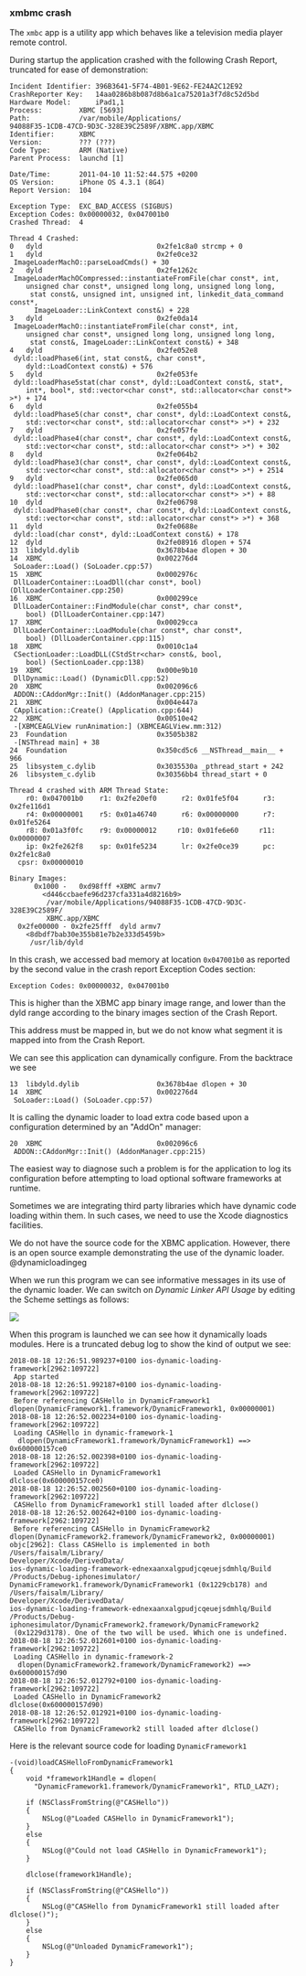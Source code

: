 ### xmbmc crash

The `xmbc` app is a utility app which behaves like a television media player remote control.

During startup the application crashed with the following Crash Report, truncated for ease of demonstration:

```
Incident Identifier: 396B3641-5F74-4B01-9E62-FE24A2C12E92
CrashReporter Key:   14aa0286b8b087d8b6a1ca75201a3f7d8c52d5bd
Hardware Model:      iPad1,1
Process:         XBMC [5693]
Path:            /var/mobile/Applications/
94088F35-1CDB-47CD-9D3C-328E39C2589F/XBMC.app/XBMC
Identifier:      XBMC
Version:         ??? (???)
Code Type:       ARM (Native)
Parent Process:  launchd [1]

Date/Time:       2011-04-10 11:52:44.575 +0200
OS Version:      iPhone OS 4.3.1 (8G4)
Report Version:  104

Exception Type:  EXC_BAD_ACCESS (SIGBUS)
Exception Codes: 0x00000032, 0x047001b0
Crashed Thread:  4

Thread 4 Crashed:
0   dyld                          	0x2fe1c8a0 strcmp + 0
1   dyld                          	0x2fe0ce32
 ImageLoaderMachO::parseLoadCmds() + 30
2   dyld                          	0x2fe1262c
 ImageLoaderMachOCompressed::instantiateFromFile(char const*, int,
    unsigned char const*, unsigned long long, unsigned long long,
     stat const&, unsigned int, unsigned int, linkedit_data_command const*,
      ImageLoader::LinkContext const&) + 228
3   dyld                          	0x2fe0da14
 ImageLoaderMachO::instantiateFromFile(char const*, int,
    unsigned char const*, unsigned long long, unsigned long long,
     stat const&, ImageLoader::LinkContext const&) + 348
4   dyld                          	0x2fe052e8
 dyld::loadPhase6(int, stat const&, char const*,
    dyld::LoadContext const&) + 576
5   dyld                          	0x2fe053fe
 dyld::loadPhase5stat(char const*, dyld::LoadContext const&, stat*,
    int*, bool*, std::vector<char const*, std::allocator<char const*> >*) + 174
6   dyld                          	0x2fe055b4
 dyld::loadPhase5(char const*, char const*, dyld::LoadContext const&,
    std::vector<char const*, std::allocator<char const*> >*) + 232
7   dyld                          	0x2fe057fe
 dyld::loadPhase4(char const*, char const*, dyld::LoadContext const&,
    std::vector<char const*, std::allocator<char const*> >*) + 302
8   dyld                          	0x2fe064b2
 dyld::loadPhase3(char const*, char const*, dyld::LoadContext const&,
    std::vector<char const*, std::allocator<char const*> >*) + 2514
9   dyld                          	0x2fe065d0
 dyld::loadPhase1(char const*, char const*, dyld::LoadContext const&,
    std::vector<char const*, std::allocator<char const*> >*) + 88
10  dyld                          	0x2fe06798
 dyld::loadPhase0(char const*, char const*, dyld::LoadContext const&,
    std::vector<char const*, std::allocator<char const*> >*) + 368
11  dyld                          	0x2fe0688e
 dyld::load(char const*, dyld::LoadContext const&) + 178
12  dyld                          	0x2fe08916 dlopen + 574
13  libdyld.dylib                 	0x3678b4ae dlopen + 30
14  XBMC                          	0x002276d4
 SoLoader::Load() (SoLoader.cpp:57)
15  XBMC                          	0x0002976c
 DllLoaderContainer::LoadDll(char const*, bool) (DllLoaderContainer.cpp:250)
16  XBMC                          	0x000299ce
 DllLoaderContainer::FindModule(char const*, char const*,
    bool) (DllLoaderContainer.cpp:147)
17  XBMC                          	0x00029cca
 DllLoaderContainer::LoadModule(char const*, char const*,
    bool) (DllLoaderContainer.cpp:115)
18  XBMC                          	0x0010c1a4
 CSectionLoader::LoadDLL(CStdStr<char> const&, bool,
    bool) (SectionLoader.cpp:138)
19  XBMC                          	0x000e9b10
 DllDynamic::Load() (DynamicDll.cpp:52)
20  XBMC                          	0x002096c6
 ADDON::CAddonMgr::Init() (AddonManager.cpp:215)
21  XBMC                          	0x004e447a
 CApplication::Create() (Application.cpp:644)
22  XBMC                          	0x00510e42
 -[XBMCEAGLView runAnimation:] (XBMCEAGLView.mm:312)
23  Foundation                    	0x3505b382
 -[NSThread main] + 38
24  Foundation                    	0x350cd5c6 __NSThread__main__ + 966
25  libsystem_c.dylib             	0x3035530a _pthread_start + 242
26  libsystem_c.dylib             	0x30356bb4 thread_start + 0

Thread 4 crashed with ARM Thread State:
    r0: 0x047001b0    r1: 0x2fe20ef0      r2: 0x01fe5f04      r3: 0x2fe116d1
    r4: 0x00000001    r5: 0x01a46740      r6: 0x00000000      r7: 0x01fe5264
    r8: 0x01a3f0fc    r9: 0x00000012     r10: 0x01fe6e60     r11: 0x00000007
    ip: 0x2fe262f8    sp: 0x01fe5234      lr: 0x2fe0ce39      pc: 0x2fe1c8a0
  cpsr: 0x00000010

Binary Images:
      0x1000 -   0xd98fff +XBMC armv7
        <d446ccbaefe96d237cfa331a4d8216b9>
         /var/mobile/Applications/94088F35-1CDB-47CD-9D3C-328E39C2589F/
         XBMC.app/XBMC
  0x2fe00000 - 0x2fe25fff  dyld armv7
    <8dbdf7bab30e355b81e7b2e333d5459b>
     /usr/lib/dyld
```

In this crash, we accessed bad memory at location `0x047001b0` as reported by the second value in the crash report Exception Codes section:
```
Exception Codes: 0x00000032, 0x047001b0
```

This is higher than the XBMC app binary image range, and lower than the dyld range according to the binary images section of the Crash Report.

This address must be mapped in, but we do not know what segment it is mapped into from the Crash Report.

We can see this application can dynamically configure.  From the backtrace we see
```
13  libdyld.dylib                 	0x3678b4ae dlopen + 30
14  XBMC                          	0x002276d4
 SoLoader::Load() (SoLoader.cpp:57)
```

It is calling the dynamic loader to load extra code based upon a configuration determined by an "AddOn" manager:
```
20  XBMC                          	0x002096c6
 ADDON::CAddonMgr::Init() (AddonManager.cpp:215)
```

The easiest way to diagnose such a problem is for the application to log its configuration before attempting to load optional software frameworks at runtime.

Sometimes we are integrating third party libraries which have dynamic code loading within them.  In such cases, we need to use the Xcode diagnostics facilities.

We do not have the source code for the XBMC application.  However, there is an open source example demonstrating the use of the dynamic loader.
@dynamicloadingeg

When we run this program we can see informative messages in its use of the dynamic loader.
We can switch on _Dynamic Linker API Usage_ by editing the Scheme settings as follows:

![](screenshots/dynamic_loading.png)

When this program is launched we can see how it dynamically loads modules.
Here is a truncated debug log to show the kind of output we see:

```
2018-08-18 12:26:51.989237+0100 ios-dynamic-loading-framework[2962:109722]
 App started
2018-08-18 12:26:51.992187+0100 ios-dynamic-loading-framework[2962:109722]
 Before referencing CASHello in DynamicFramework1
dlopen(DynamicFramework1.framework/DynamicFramework1, 0x00000001)
2018-08-18 12:26:52.002234+0100 ios-dynamic-loading-framework[2962:109722]
 Loading CASHello in dynamic-framework-1
  dlopen(DynamicFramework1.framework/DynamicFramework1) ==> 0x600000157ce0
2018-08-18 12:26:52.002398+0100 ios-dynamic-loading-framework[2962:109722]
 Loaded CASHello in DynamicFramework1
dlclose(0x600000157ce0)
2018-08-18 12:26:52.002560+0100 ios-dynamic-loading-framework[2962:109722]
 CASHello from DynamicFramework1 still loaded after dlclose()
2018-08-18 12:26:52.002642+0100 ios-dynamic-loading-framework[2962:109722]
 Before referencing CASHello in DynamicFramework2
dlopen(DynamicFramework2.framework/DynamicFramework2, 0x00000001)
objc[2962]: Class CASHello is implemented in both /Users/faisalm/Library/
Developer/Xcode/DerivedData/
ios-dynamic-loading-framework-ednexaanxalgpudjcqeuejsdmhlq/Build
/Products/Debug-iphonesimulator/
DynamicFramework1.framework/DynamicFramework1 (0x1229cb178) and /Users/faisalm/Library/
Developer/Xcode/DerivedData/
ios-dynamic-loading-framework-ednexaanxalgpudjcqeuejsdmhlq/Build
/Products/Debug-iphonesimulator/DynamicFramework2.framework/DynamicFramework2
 (0x1229d3178). One of the two will be used. Which one is undefined.
2018-08-18 12:26:52.012601+0100 ios-dynamic-loading-framework[2962:109722]
 Loading CASHello in dynamic-framework-2
  dlopen(DynamicFramework2.framework/DynamicFramework2) ==> 0x600000157d90
2018-08-18 12:26:52.012792+0100 ios-dynamic-loading-framework[2962:109722]
 Loaded CASHello in DynamicFramework2
dlclose(0x600000157d90)
2018-08-18 12:26:52.012921+0100 ios-dynamic-loading-framework[2962:109722]
 CASHello from DynamicFramework2 still loaded after dlclose()
```

Here is the relevant source code for loading `DynamicFramework1`

```
-(void)loadCASHelloFromDynamicFramework1
{
    void *framework1Handle = dlopen(
      "DynamicFramework1.framework/DynamicFramework1", RTLD_LAZY);

    if (NSClassFromString(@"CASHello"))
    {
        NSLog(@"Loaded CASHello in DynamicFramework1");
    }
    else
    {
        NSLog(@"Could not load CASHello in DynamicFramework1");
    }

    dlclose(framework1Handle);

    if (NSClassFromString(@"CASHello"))
    {
        NSLog(@"CASHello from DynamicFramework1 still loaded after dlclose()");
    }
    else
    {
        NSLog(@"Unloaded DynamicFramework1");
    }
}
```

```

```
